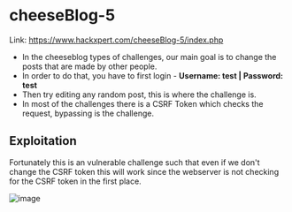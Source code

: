 # cheeseBlog-5
Link: https://www.hackxpert.com/cheeseBlog-5/index.php <br>

- In the cheeseblog types of challenges, our main goal is to change the posts that are made by other people. 
- In order to do that, you have to first login - **Username: test | Password: test**
- Then try editing any random post, this is where the challenge is.
- In most of the challenges there is a CSRF Token which checks the request, bypassing is the challenge.

## Exploitation
Fortunately this is an vulnerable challenge such that even if we don't change the CSRF token this will work since the webserver is not checking for the CSRF token in the first place.<br>

![image](https://user-images.githubusercontent.com/73820496/215308230-7b9c7849-1fa9-4915-95c5-7d7d9571ece7.png)


